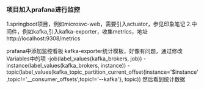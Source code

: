 ### 项目加入prafana进行监控

1.springboot项目，例如microsvc-web，需要引入actuator，参见印象笔记
2.中间件，例如kafka,引入kafka-exporter，收集metrics，地址http://localhost:9308/metrics

prafana中添加监控看板
kafka-exporter统计模板，好像有问题，通过修改Variables中的项
    -job(label_values(kafka_brokers, job))
    -instance(label_values(kafka_brokers, instance))
    -topic(label_values(kafka_topic_partition_current_offset{instance='$instance',topic!='__consumer_offsets',topic!='--kafka'}, topic))
然后看到统计数据
